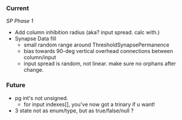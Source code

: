 ### Current

*SP Phase 1*

* Add column inhibition radius (aka? input spread. calc with.)
* Synapse Data fill
  * small random range around ThresholdSynapsePermanence
  * bias towards 90-deg vertical overhead connections between column/input
  * input spread is random, not linear.  make sure no orphans after change.

### Future

* pg int's not unsigned.  
  * for input indexes[], you've now got a trinary if u want!
* 3 state not as enum/type, but as true/false/null ?

